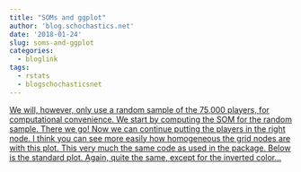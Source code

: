 ```yaml
---
title: "SOMs and ggplot"
author: 'blog.schochastics.net'
date: '2018-01-24'
slug: soms-and-ggplot
categories:
  - bloglink
tags:
  - rstats
  - blogschochasticsnet
---
```


[We will, however, only use a random sample of the 75,000 players, for computational convenience. We start by computing the SOM for the random sample. There we go! Now we can continue putting the players in the right node. I think you can see more easily how homogeneous the grid nodes are with this plot. This very much the same code as used in the package. Below is the standard plot. Again, quite the same, except for the inverted color...<click to read more>](http://blog.schochastics.net/post/soms-and-ggplot/)

